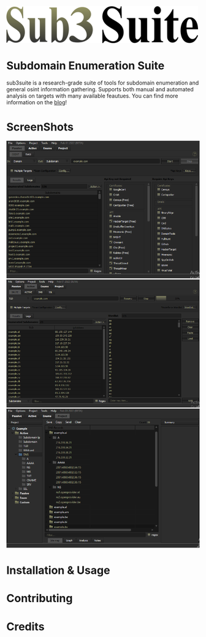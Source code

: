 <img src="docs/images/sub3suite.png" width=500/>

# Subdomain Enumeration Suite
sub3suite is a research-grade suite of tools for subdomain enumeration and general osint information gathering. Supports both
manual and automated analysis on targets with many available feautues. You can find more information on the [blog](https://3nock.github.io)!

# ScreenShots
<img src="docs/images/screenshot_osint.png"/>
<img src="docs/images/screenshot_brute.png"/>
<img src="docs/images/screenshot_project.png"/>

# Installation & Usage

# Contributing

# Credits

